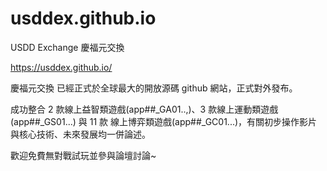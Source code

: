 # usddex.github.io
USDD Exchange 慶福元交換

https://usddex.github.io/ 

慶福元交換 已經正式於全球最大的開放源碼 github 網站，正式對外發布。

成功整合 2 款線上益智類遊戲(app##_GA01..,)、3 款線上運動類遊戲(app##_GS01...) 與 11 款 線上博弈類遊戲(app##_GC01...)，有關初步操作影片與核心技術、未來發展均一併論述。

歡迎免費無對戰試玩並參與論壇討論~
